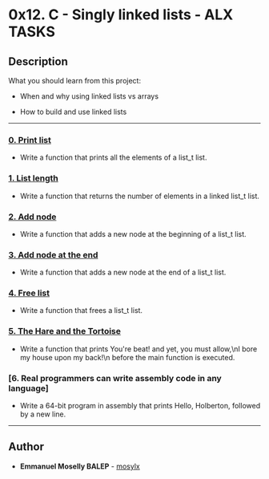 # 0x12. C - Singly linked lists - ALX TASKS



## Description

What you should learn from this project:



* When and why using linked lists vs arrays

* How to build and use linked lists



---



### [0. Print list](./0-print_list.c)

* Write a function that prints all the elements of a list_t list.





### [1. List length](./1-list_len.c)

* Write a function that returns the number of elements in a linked list_t list.





### [2. Add node](./2-add_node.c)

* Write a function that adds a new node at the beginning of a list_t list.





### [3. Add node at the end](./3-add_node_end.c)

* Write a function that adds a new node at the end of a list_t list.





### [4. Free list](./4-free_list.c)

* Write a function that frees a list_t list.





### [5. The Hare and the Tortoise](./100-first.c)

* Write a function that prints You're beat! and yet, you must allow,\nI bore my house upon my back!\n before the main function is executed. 





### [6. Real programmers can write assembly code in any language]

* Write a 64-bit program in assembly that prints Hello, Holberton, followed by a new line.



---



## Author

* **Emmanuel Moselly BALEP** - [mosylx](https://github.com/mosylx)
